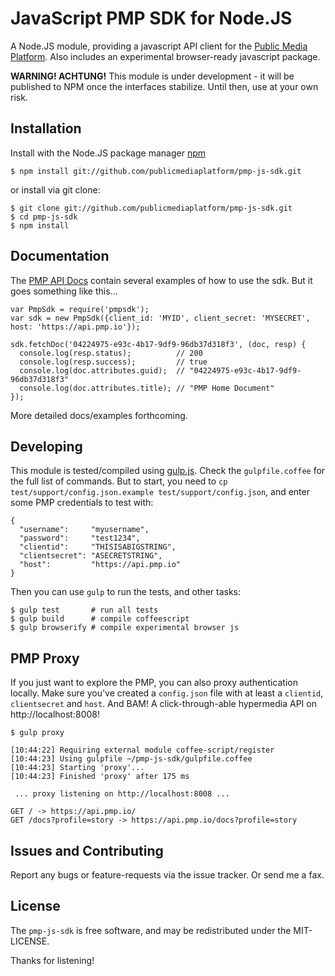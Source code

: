# JavaScript PMP SDK for Node.JS

A Node.JS module, providing a javascript API client for the [Public Media Platform](http://publicmediaplatform.org).  Also includes an experimental browser-ready javascript package.

  **WARNING! ACHTUNG!** This module is under development - it will be published to NPM once the interfaces stabilize.  Until then, use at your own risk.

## Installation

  Install with the Node.JS package manager [npm](http://npmjs.org/)

    $ npm install git://github.com/publicmediaplatform/pmp-js-sdk.git

  or install via git clone:

    $ git clone git://github.com/publicmediaplatform/pmp-js-sdk.git
    $ cd pmp-js-sdk
    $ npm install

## Documentation

The [PMP API Docs](http://support.pmp.io/docs) contain several examples of how to use the sdk.  But it goes something like this...

    var PmpSdk = require('pmpsdk');
    var sdk = new PmpSdk({client_id: 'MYID', client_secret: 'MYSECRET', host: 'https://api.pmp.io'});

    sdk.fetchDoc('04224975-e93c-4b17-9df9-96db37d318f3', (doc, resp) {
      console.log(resp.status);          // 200
      console.log(resp.success);         // true
      console.log(doc.attributes.guid);  // "04224975-e93c-4b17-9df9-96db37d318f3"
      console.log(doc.attributes.title); // "PMP Home Document"
    });

More detailed docs/examples forthcoming.

## Developing

This module is tested/compiled using [gulp.js](http://gulpjs.com/).  Check the `gulpfile.coffee` for the full list of commands.  But to start, you need to `cp test/support/config.json.example test/support/config.json`, and enter some PMP credentials to test with:

    {
      "username":     "myusername",
      "password":     "test1234",
      "clientid":     "THISISABIGSTRING",
      "clientsecret": "ASECRETSTRING",
      "host":         "https://api.pmp.io"
    }

Then you can use `gulp` to run the tests, and other tasks:

    $ gulp test       # run all tests
    $ gulp build      # compile coffeescript
    $ gulp browserify # compile experimental browser js

## PMP Proxy

If you just want to explore the PMP, you can also proxy authentication locally.  Make sure you've created a `config.json` file with at least a `clientid`, `clientsecret` and `host`.  And BAM!  A click-through-able hypermedia API on http://localhost:8008!

    $ gulp proxy

    [10:44:22] Requiring external module coffee-script/register
    [10:44:23] Using gulpfile ~/pmp-js-sdk/gulpfile.coffee
    [10:44:23] Starting 'proxy'...
    [10:44:23] Finished 'proxy' after 175 ms

     ... proxy listening on http://localhost:8008 ...

    GET / -> https://api.pmp.io/
    GET /docs?profile=story -> https://api.pmp.io/docs?profile=story

## Issues and Contributing

Report any bugs or feature-requests via the issue tracker.  Or send me a fax.

## License

The `pmp-js-sdk` is free software, and may be redistributed under the MIT-LICENSE.

Thanks for listening!
